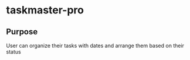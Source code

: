 # taskmaster-pro

## Purpose 
User can organize their tasks with dates and arrange them based on their status
